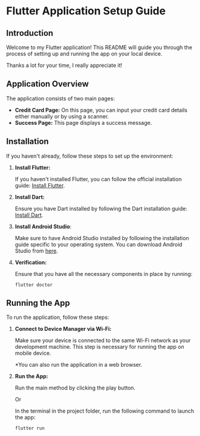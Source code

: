 # Flutter Application Setup Guide

## Introduction

Welcome to my Flutter application! This README will guide you through the process of setting up and running the app on your local device.

Thanks a lot for your time, I really appreciate it!

## Application Overview

The application consists of two main pages:

- **Credit Card Page:** On this page, you can input your credit card details either manually or by using a scanner.
- **Success Page:** This page displays a success message.

## Installation

If you haven't already, follow these steps to set up the environment:

1. **Install Flutter:**

   If you haven't installed Flutter, you can follow the official installation guide: [Install Flutter](https://flutter.dev/docs/get-started/install).

2. **Install Dart:**

   Ensure you have Dart installed by following the Dart installation guide: [Install Dart](https://dart.dev/get-dart).

3. **Install Android Studio**:

   Make sure to have Android Studio installed by following the installation guide specific to your operating system. You can download Android Studio from [here](https://developer.android.com/studio).

4. **Verification:**

   Ensure that you have all the necessary components in place by running:

   ```shell
   flutter doctor

## Running the App

To run the application, follow these steps:

1. **Connect to Device Manager via Wi-Fi:**

   Make sure your device is connected to the same Wi-Fi network as your development machine. This step is necessary for running the app on mobile device.

   *You can also run the application in a web browser.

2. **Run the App:**

   Run the main method by clicking the play button.

   Or

   In the terminal in the project folder, run the following command to launch the app:

   ```shell
   flutter run